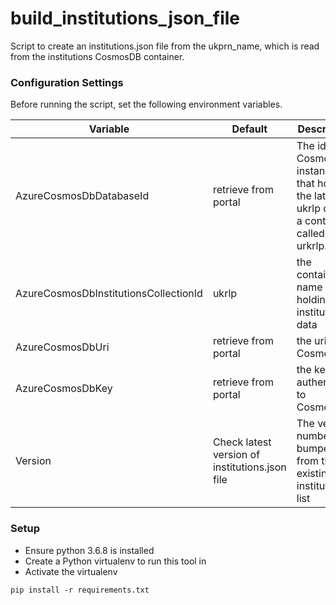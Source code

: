 build_institutions_json_file
=================
Script to create an institutions.json file from the ukprn_name, which is read from the institutions CosmosDB container.

### Configuration Settings

Before running the script, set the following environment variables.

| Variable                            | Default                | Description                                              |
| ----------------------------------- | ---------------------- | -------------------------------------------------------- |
| AzureCosmosDbDatabaseId | retrieve from portal | The id of a CosmosDB instance that holds the latest ukrlp data in a container called urkrlp.|
| AzureCosmosDbInstitutionsCollectionId | ukrlp | the container name holding the institution data |
| AzureCosmosDbUri | retrieve from portal | the uri to CosmosDB |
| AzureCosmosDbKey | retrieve from portal | the key to authenticate to CosmosDB |
| Version          | Check latest version of institutions.json file | The version number, bumped from the existing institution list |


### Setup

* Ensure python 3.6.8 is installed
* Create a Python virtualenv to run this tool in
* Activate the virtualenv

```
pip install -r requirements.txt
```
